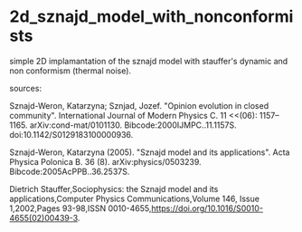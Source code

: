 # 2d_sznajd_model_with_nonconformists

simple 2D implamantation of the sznajd model  with stauffer's dynamic and non conformism (thermal noise).

sources:

Sznajd-Weron, Katarzyna; Sznjad, Jozef. "Opinion evolution in closed community". International Journal of Modern Physics C. 11 <<(06): 1157–1165. arXiv:cond-mat/0101130. Bibcode:2000IJMPC..11.1157S. doi:10.1142/S0129183100000936.
 
Sznajd-Weron, Katarzyna (2005). "Sznajd model and its applications". Acta Physica Polonica B. 36 (8). arXiv:physics/0503239. Bibcode:2005AcPPB..36.2537S.

Dietrich Stauffer,Sociophysics: the Sznajd model and its applications,Computer Physics Communications,Volume 146, Issue 1,2002,Pages 93-98,ISSN 0010-4655,https://doi.org/10.1016/S0010-4655(02)00439-3.
